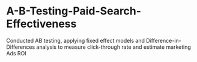 # A-B-Testing-Paid-Search-Effectiveness
Conducted AB testing, applying fixed effect models and Difference-in-Differences analysis to measure click-through rate and estimate marketing Ads ROI
